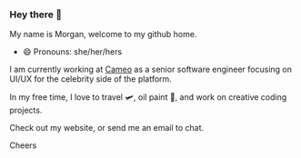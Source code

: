 ### Hey there 👋

My name is Morgan, welcome to my github home.
- 😄 Pronouns: she/her/hers

I am currently working at [Cameo](https://www.cameo.com) as a senior software engineer focusing on UI/UX for the celebrity side of the platform.

In my free time, I love to travel 🛩, oil paint 🎨, and work on creative coding projects.

Check out my website, or send me an email to chat. 

Cheers
